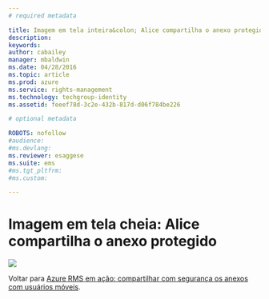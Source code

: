 ```yaml
---
# required metadata

title: Imagem em tela inteira&colon; Alice compartilha o anexo protegido | Azure RMS
description:
keywords:
author: cabailey
manager: mbaldwin
ms.date: 04/28/2016
ms.topic: article
ms.prod: azure
ms.service: rights-management
ms.technology: techgroup-identity
ms.assetid: feeef78d-3c2e-432b-817d-d06f784be226

# optional metadata

ROBOTS: nofollow
#audience:
#ms.devlang:
ms.reviewer: esaggese
ms.suite: ems
#ms.tgt_pltfrm:
#ms.custom:

---
```


# Imagem em tela cheia: Alice compartilha o anexo protegido
![](./media/AzRMS_StoryboardEmaill1.PNG)

Voltar para [Azure RMS em ação: compartilhar com segurança os anexos com usuários móveis](http://technet.microsoft.com/library/jj585026.aspx).



<!--HONumber=Apr16_HO3-->


